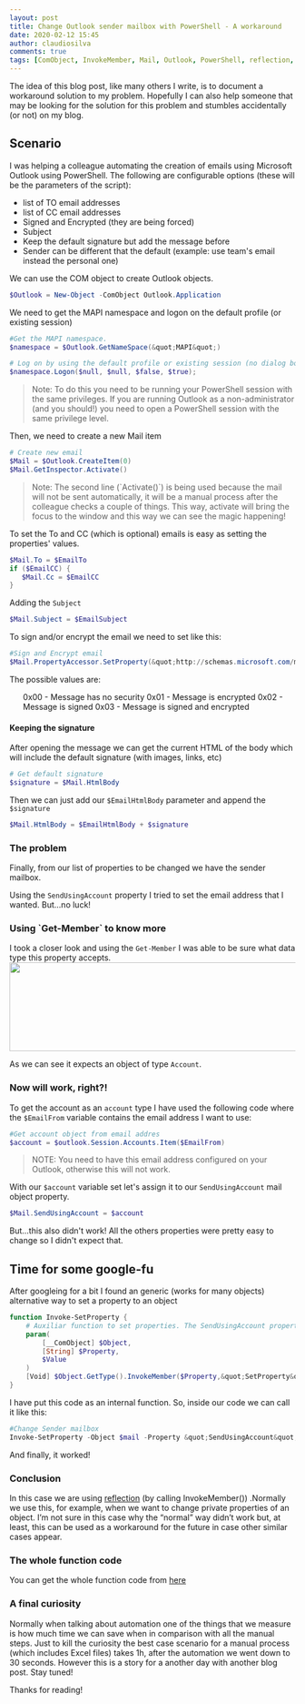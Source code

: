 ```yaml
---
layout: post
title: Change Outlook sender mailbox with PowerShell - A workaround
date: 2020-02-12 15:45
author: claudiosilva
comments: true
tags: [ComObject, InvokeMember, Mail, Outlook, PowerShell, reflection, Scripting, Security, Sender, SendUsingAccount, SetProperty, syndicated]
---
```

The idea of this blog post, like many others I write, is to document a workaround solution to my problem. Hopefully I can also help someone that may be looking for the solution for this problem and stumbles accidentally (or not) on my blog.

<h2>Scenario</h2>

I was helping a colleague automating the creation of emails using Microsoft Outlook using PowerShell. The following are configurable options (these will be the parameters of the script):

<ul>
    <li>list of TO email addresses</li>
    <li>list of CC email addresses</li>
    <li>Signed and Encrypted (they are being forced)</li>
    <li>Subject</li>
    <li>Keep the default signature but add the message before</li>
    <li>Sender can be different that the default (example: use team's email instead the personal one)</li>
</ul>

We can use the COM object to create Outlook objects.

``` powershell
$Outlook = New-Object -ComObject Outlook.Application
```

We need to get the MAPI namespace and logon on the default profile (or existing session)
``` powershell
#Get the MAPI namespace.
$namespace = $Outlook.GetNameSpace(&quot;MAPI&quot;)

# Log on by using the default profile or existing session (no dialog box).
$namespace.Logon($null, $null, $false, $true);
```

<blockquote>Note: To do this you need to be running your PowerShell session with the same privileges. If you are running Outlook as a non-administrator (and you should!) you need to open a PowerShell session with the same privilege level.</blockquote>

Then, we need to create a new Mail item
``` powershell
# Create new email
$Mail = $Outlook.CreateItem(0)
$Mail.GetInspector.Activate()
```

<blockquote>Note: The second line (`Activate()`) is being used because the mail will not be sent automatically, it will be a manual process after the colleague checks a couple of things. This way, activate will bring the focus to the window and this way we can see the magic happening!</blockquote>

To set the To and CC (which is optional) emails is easy as setting the properties' values.
``` powershell
$Mail.To = $EmailTo
if ($EmailCC) {
   $Mail.Cc = $EmailCC
}
```

Adding the `Subject`
``` powershell
$Mail.Subject = $EmailSubject
```

To sign and/or encrypt the email we need to set like this:
``` powershell
#Sign and Encrypt email
$Mail.PropertyAccessor.SetProperty(&quot;http://schemas.microsoft.com/mapi/proptag/0x6E010003&quot;, 0x03)
```
The possible values are:

<ul>
0x00 - Message has no security
0x01 - Message is encrypted
0x02 - Message is signed
0x03 - Message is signed and encrypted
</ul>

<h4>Keeping the signature</h4>

After opening the message we can get the current HTML of the body which will include the default signature (with images, links, etc)
``` powershell
# Get default signature
$signature = $Mail.HtmlBody
```

Then we can just add our `$EmailHtmlBody` parameter and append the `$signature`
``` powershell
$Mail.HtmlBody = $EmailHtmlBody + $signature
```

<h3>The problem</h3>

Finally, from our list of properties to be changed we have the sender mailbox.

Using the `SendUsingAccount` property I tried to set the email address that I wanted. But...no luck!

<h3>Using `Get-Member` to know more</h3>

I took a closer look and using the `Get-Member` I was able to be sure what data type this property accepts.
<img src="https://claudioessilva.github.io/img//2020/02/sendingusingaccount_datatype.png" alt="" width="515" height="156" class="aligncenter size-full wp-image-1908" />

As we can see it expects an object of type `Account`.

<h3>Now will work, right?!</h3>

To get the account as an `account` type I have used the following code where the `$EmailFrom` variable contains the email address I want to use:
``` powershell
#Get account object from email addres
$account = $outlook.Session.Accounts.Item($EmailFrom)
```

<blockquote>NOTE: You need to have this email address configured on your Outlook, otherwise this will not work.</blockquote>

With our `$account` variable set let's assign it to our `SendUsingAccount` mail object property.
``` powershell
$Mail.SendUsingAccount = $account
```

But...this also didn't work!
All the others properties were pretty easy to change so I didn't expect that.

<h2>Time for some google-fu</h2>

After googleing for a bit I found an generic (works for many objects) alternative way to set a property to an object

``` powershell
function Invoke-SetProperty {
    # Auxiliar function to set properties. The SendUsingAccount property wouldn't be set in a different way
    param(
        [__ComObject] $Object,
        [String] $Property,
        $Value
    )
    [Void] $Object.GetType().InvokeMember($Property,&quot;SetProperty&quot;,$NULL,$Object,$Value)
}
```

I have put this code as an internal function. So, inside our code we can call it like this:
``` powershell
#Change Sender mailbox
Invoke-SetProperty -Object $mail -Property &quot;SendUsingAccount&quot; -Value $account
```

And finally, it worked!

<h3>Conclusion</h3>

In this case we are using <a href="https://docs.microsoft.com/en-us/dotnet/csharp/programming-guide/concepts/reflection" rel="noopener" target="_blank">reflection</a> (by calling InvokeMember()) .Normally we use this, for example, when we want to change private properties of an object. I’m not sure in this case why the “normal” way didn’t work but, at least, this can be used as a workaround for the future in case other similar cases appear.

<h3>The whole function code</h3>

You can get the whole function code from <a href="https://gist.github.com/ClaudioESSilva/dfaf1de2e5da88fca1e59f70edd7f4ae" rel="noopener" target="_blank">here</a>

<h3>A final curiosity</h3>

Normally when talking about automation one of the things that we measure is how much time we can save when in comparison with all the manual steps. Just to kill the curiosity the best case scenario for a manual process (which includes Excel files) takes 1h, after the automation we went down to 30 seconds. However this is a story for a another day with another blog post. Stay tuned!

Thanks for reading!
